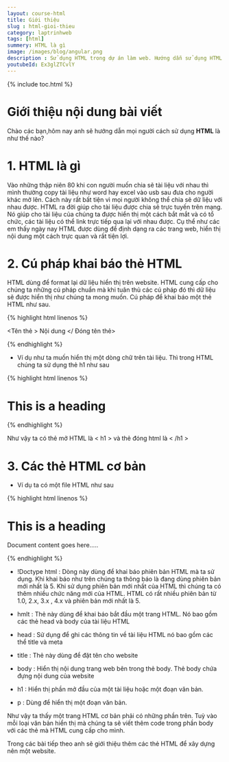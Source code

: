 ```yaml
---
layout: course-html
title: Giới thiệu  
slug : html-gioi-thieu
category: laptrinhweb
tags: [html]
summery: HTML là gì   
image: /images/blog/angular.png
description : Sử dụng HTML trong dự án làm web. Hướng dẫn sử dụng HTML vào dự án web. 
youtubeId: Ex3glZTCvlY
---
```


{% include toc.html %}

# **Giới thiệu nội dung bài viết**

Chào các bạn,hôm nay anh sẽ hướng dẫn mọi người cách sử dụng <b>HTML</b> là như thế nào?

# **1. HTML là gì**

Vào những thập niên 80 khi con người muốn chia sẽ tài liệu với nhau thì mình thường copy tài liệu như word hay excel vào usb sau đưa cho người khác mở lên. Cách này rất bất tiện vì mọi người không thể chia sẽ dữ liệu với nhau được. HTML ra đời giúp cho tài liệu được chia sẽ trực tuyến trên mạng. Nó giúp cho tài liệu của chúng ta được hiển thị một cách bắt mắt và có tổ chức, các tài liệu có thể link trực tiếp qua lại với nhau được. Cụ thể như các em thấy ngày nay HTML được dùng để định dạng ra các trang web, hiển thị nội dung một cách trực quan và rất tiện lợi.

# **2. Cú pháp khai báo thẻ HTML**

HTML dùng để format lại dữ liệu hiển thị trên website. HTML cung cấp cho chúng ta những cú pháp chuẩn mà khi tuân thủ các cú pháp đó thì dữ liệu sẽ được hiển thị như chúng ta mong muốn. Cú pháp để khai báo một thẻ HTML như sau.

{% highlight html linenos %}

<Tên thẻ > Nội dung </ Đóng tên thẻ>

{% endhighlight %} 

- Ví dụ như ta muốn hiển thị một dòng chữ trên tài liệu. Thì trong HTML chúng ta sử dụng thẻ h1 như sau

{% highlight html linenos %}

<h1>This is a heading</h1>

{% endhighlight %} 

Như vậy ta có thẻ mở HTML là \< h1 \> và thẻ đóng html là \< \/h1 \>

# **3. Các thẻ HTML cơ bản**

- Ví dụ ta có một file HTML như sau

{% highlight html linenos %}

<!DOCTYPE html>
<html>

   <head>
      <title>This is document title</title>
   </head>
	
   <body>
      <h1>This is a heading</h1>
      <p>Document content goes here.....</p>
   </body>
	
</html>


{% endhighlight %} 

- !Doctype html : Dòng này dùng để khai báo phiên bản HTML mà ta sử dụng. Khi khai báo như trên chúng ta thông báo là đang dùng phiên bản mới nhất là 5. Khi sử dụng phiên bản mới nhất của HTML thì chúng ta có thêm nhiều chức năng mới của HTML. HTML có rất nhiều phiên bản từ 1.0, 2.x, 3.x , 4.x và phiên bản mới nhất là 5.

- hmlt 	: Thẻ này dùng để khai báo bắt đầu một trang HTML. Nó bao gồm các thẻ head và body của tài liệu HTML

- head 	: Sử dụng để ghi các thông tin về tài liệu HTML nó bao gồm các thể title và meta

- title : Thẻ này dùng để đặt tên cho website

- body 	: Hiển thị nội dung trang web bên trong thẻ body. Thẻ body chứa đựng nội dung của website

- h1 	:  Hiển thị phần mở đầu của một tài liệu hoặc một đoạn văn bản.

- p 	:  Dùng để hiển thị một đoạn văn bản.

Như vậy ta thấy một trang HTML cơ bản phải có những phần trên. Tuỳ vào mỗi loại văn bản hiển thị mà chúng ta sẽ viết thêm code trong phần body với các thẻ mà HTML cung cấp cho mình.

Trong các bài tiếp theo anh sẽ giới thiệu thêm các thẻ HTML để xây dựng nên một website.











